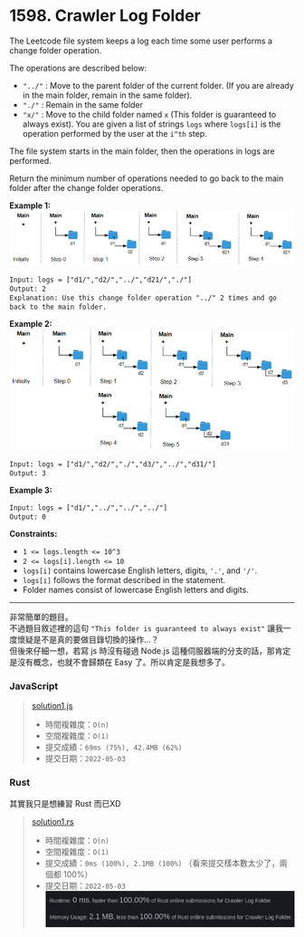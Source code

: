 # 1598. Crawler Log Folder

The Leetcode file system keeps a log each time some user performs a change folder operation.

The operations are described below:
* `"../"` : Move to the parent folder of the current folder. (If you are already in the main folder, remain in the same folder).
* `"./"` : Remain in the same folder
* `"x/"` : Move to the child folder named `x` (This folder is guaranteed to always exist).
You are given a list of strings `logs` where `logs[i]` is the operation performed by the user at the `i^th` step.

The file system starts in the main folder, then the operations in logs are performed.

Return the minimum number of operations needed to go back to the main folder after the change folder operations.

 

**Example 1:**
![](assets/sample_11_1957.png)
```
Input: logs = ["d1/","d2/","../","d21/","./"]
Output: 2
Explanation: Use this change folder operation "../" 2 times and go back to the main folder.
```

**Example 2:**
![](assets/sample_22_1957.png)
```
Input: logs = ["d1/","d2/","./","d3/","../","d31/"]
Output: 3
```

**Example 3:**
```
Input: logs = ["d1/","../","../","../"]
Output: 0
```

**Constraints:**
* `1 <= logs.length <= 10^3`
* `2 <= logs[i].length <= 10`
* `logs[i]` contains lowercase English letters, digits, `'.'`, and `'/'`.
* `logs[i]` follows the format described in the statement.
* Folder names consist of lowercase English letters and digits.



***
非常簡單的題目。  
不過題目敘述裡的這句 `"This folder is guaranteed to always exist"` 讓我一度懷疑是不是真的要做目錄切換的操作...？  
但後來仔細一想，若寫 js 時沒有碰過 Node.js 這種伺服器端的分支的話，那肯定是沒有概念，也就不會歸類在 Easy 了。所以肯定是我想多了。

### JavaScript
> [solution1.js](solution1.js)
> * 時間複雜度：`O(n)`
> * 空間複雜度：`O(1)`
> * 提交成績：`69ms (75%), 42.4MB (62%)`
> * 提交日期：`2022-05-03`

### Rust
其實我只是想練習 Rust 而已XD


> [solution1.rs](solution1.rs)
> * 時間複雜度：`O(n)`
> * 空間複雜度：`O(1)`
> * 提交成績：`0ms (100%), 2.1MB (100%)` （看來提交樣本數太少了，兩個都 100%）
> * 提交日期：`2022-05-03`
> ![](assets/1.png)
> 